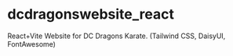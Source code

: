 # dcdragonswebsite_react
React+Vite Website for DC Dragons Karate. (Tailwind CSS, DaisyUI, FontAwesome)
